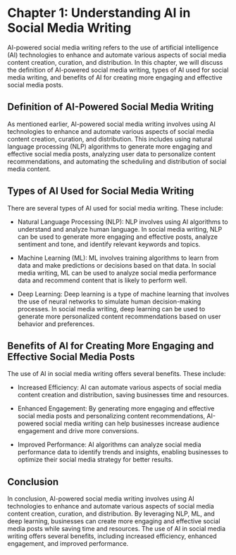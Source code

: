 Chapter 1: Understanding AI in Social Media Writing
===================================================

AI-powered social media writing refers to the use of artificial intelligence (AI) technologies to enhance and automate various aspects of social media content creation, curation, and distribution. In this chapter, we will discuss the definition of AI-powered social media writing, types of AI used for social media writing, and benefits of AI for creating more engaging and effective social media posts.

Definition of AI-Powered Social Media Writing
---------------------------------------------

As mentioned earlier, AI-powered social media writing involves using AI technologies to enhance and automate various aspects of social media content creation, curation, and distribution. This includes using natural language processing (NLP) algorithms to generate more engaging and effective social media posts, analyzing user data to personalize content recommendations, and automating the scheduling and distribution of social media content.

Types of AI Used for Social Media Writing
-----------------------------------------

There are several types of AI used for social media writing. These include:

* Natural Language Processing (NLP): NLP involves using AI algorithms to understand and analyze human language. In social media writing, NLP can be used to generate more engaging and effective posts, analyze sentiment and tone, and identify relevant keywords and topics.

* Machine Learning (ML): ML involves training algorithms to learn from data and make predictions or decisions based on that data. In social media writing, ML can be used to analyze social media performance data and recommend content that is likely to perform well.

* Deep Learning: Deep learning is a type of machine learning that involves the use of neural networks to simulate human decision-making processes. In social media writing, deep learning can be used to generate more personalized content recommendations based on user behavior and preferences.

Benefits of AI for Creating More Engaging and Effective Social Media Posts
--------------------------------------------------------------------------

The use of AI in social media writing offers several benefits. These include:

* Increased Efficiency: AI can automate various aspects of social media content creation and distribution, saving businesses time and resources.

* Enhanced Engagement: By generating more engaging and effective social media posts and personalizing content recommendations, AI-powered social media writing can help businesses increase audience engagement and drive more conversions.

* Improved Performance: AI algorithms can analyze social media performance data to identify trends and insights, enabling businesses to optimize their social media strategy for better results.

Conclusion
----------

In conclusion, AI-powered social media writing involves using AI technologies to enhance and automate various aspects of social media content creation, curation, and distribution. By leveraging NLP, ML, and deep learning, businesses can create more engaging and effective social media posts while saving time and resources. The use of AI in social media writing offers several benefits, including increased efficiency, enhanced engagement, and improved performance.
